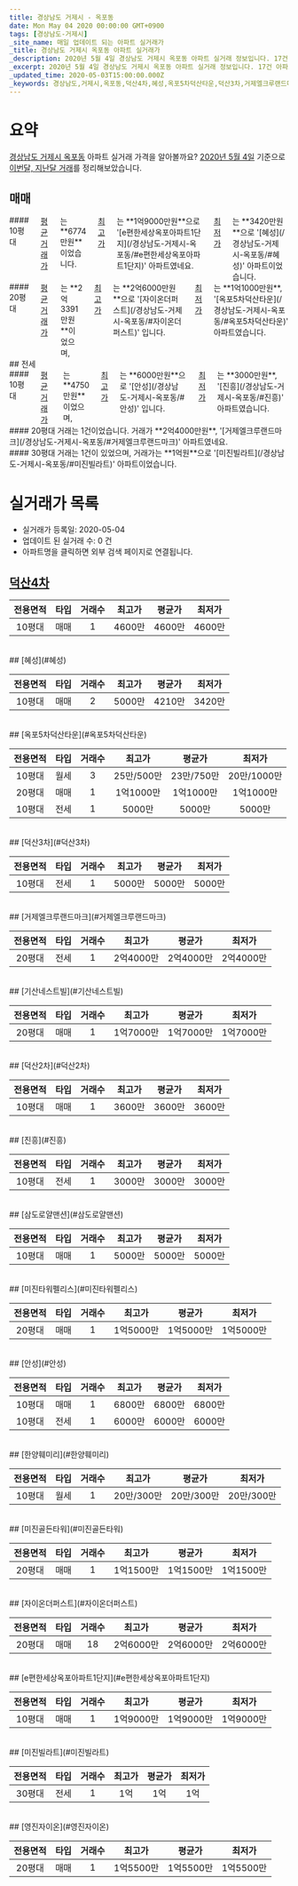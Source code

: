 ```yaml
---
title: 경상남도 거제시 - 옥포동
date: Mon May 04 2020 00:00:00 GMT+0900
tags: [경상남도-거제시]
_site_name: 매일 업데이트 되는 아파트 실거래가
_title: 경상남도 거제시 옥포동 아파트 실거래가
_description: 2020년 5월 4일 경상남도 거제시 옥포동 아파트 실거래 정보입니다. 17건 아파트 정보가 있습니다.
_excerpt: 2020년 5월 4일 경상남도 거제시 옥포동 아파트 실거래 정보입니다. 17건 아파트 정보가 있습니다.
_updated_time: 2020-05-03T15:00:00.000Z
_keywords: 경상남도,거제시,옥포동,덕산4차,혜성,옥포5차덕산타운,덕산3차,거제엘크루랜드마크,기산네스트빌,덕산2차,진흥,삼도로얄맨션,미진타워펠리스,안성,한양훼미리,미진골든타워,자이온더퍼스트,e편한세상옥포아파트1단지,미진빌라트,영진자이온
---
```





# 요약
<ins>경상남도 거제시 옥포동</ins> 아파트 실거래 가격을 알아볼까요? <ins>2020년 5월 4일</ins> 기준으로 <ins>이번달, 지난달 거래</ins>를 정리해보았습니다.

## 매매
<div class="container">
<div class="six columns" markdown="1">
#### 10평대
<ins>평균 거래가</ins>는 **6774만원**이었습니다. <ins>최고가</ins>는 **1억9000만원**으로 '[e편한세상옥포아파트1단지](/경상남도-거제시-옥포동/#e편한세상옥포아파트1단지)' 아파트였네요. <ins>최저가</ins>는 **3420만원**으로 '[혜성](/경상남도-거제시-옥포동/#혜성)' 아파트이었습니다.
</div>
<div class="six columns" markdown="1">
#### 20평대
<ins>평균 거래가</ins>는 **2억3391만원**이었으며, <ins>최고가</ins>는 **2억6000만원**으로 '[자이온더퍼스트](/경상남도-거제시-옥포동/#자이온더퍼스트)' 입니다. <ins>최저가</ins>는 **1억1000만원**, '[옥포5차덕산타운](/경상남도-거제시-옥포동/#옥포5차덕산타운)' 아파트였습니다.
</div>
</div>
## 전세
<div class="container">
<div class="six columns" markdown="1">
#### 10평대
<ins>평균 거래가</ins>는 **4750만원**이었으며, <ins>최고가</ins>는 **6000만원**으로 '[안성](/경상남도-거제시-옥포동/#안성)' 입니다. <ins>최저가</ins>는 **3000만원**, '[진흥](/경상남도-거제시-옥포동/#진흥)' 아파트였습니다.
</div>
<div class="six columns" markdown="1">
#### 20평대
거래는 1건이었습니다. 거래가 **2억4000만원**, '[거제엘크루랜드마크](/경상남도-거제시-옥포동/#거제엘크루랜드마크)' 아파트였네요.
</div>
</div>
<div class="container">
<div class="twelve columns" markdown="1">
#### 30평대
거래는 1건이 있었으며, 거래가는 **1억원**으로 '[미진빌라트](/경상남도-거제시-옥포동/#미진빌라트)' 아파트이었습니다.
</div>
</div>



# 실거래가 목록
- 실거래가 등록일: 2020-05-04
- 업데이트 된 실거래 수: 0 건
- 아파트명을 클릭하면 외부 검색 페이지로 연결됩니다.

## [덕산4차](#덕산4차)

|전용면적|타입|거래수|최고가|평균가|최저가|
|:---:|:---:|:---:|:---:|:---:|:---:|
|10평대|<span class="deal-type-1">매매</span>|1|4600만|4600만|4600만|

<br/>
## [혜성](#혜성)

|전용면적|타입|거래수|최고가|평균가|최저가|
|:---:|:---:|:---:|:---:|:---:|:---:|
|10평대|<span class="deal-type-1">매매</span>|2|5000만|4210만|3420만|

<br/>
## [옥포5차덕산타운](#옥포5차덕산타운)

|전용면적|타입|거래수|최고가|평균가|최저가|
|:---:|:---:|:---:|:---:|:---:|:---:|
|10평대|<span class="deal-type-3">월세</span>|3|25만/500만|23만/750만|20만/1000만|
|20평대|<span class="deal-type-1">매매</span>|1|1억1000만|1억1000만|1억1000만|
|10평대|<span class="deal-type-2">전세</span>|1|5000만|5000만|5000만|

<br/>
## [덕산3차](#덕산3차)

|전용면적|타입|거래수|최고가|평균가|최저가|
|:---:|:---:|:---:|:---:|:---:|:---:|
|10평대|<span class="deal-type-2">전세</span>|1|5000만|5000만|5000만|

<br/>
## [거제엘크루랜드마크](#거제엘크루랜드마크)

|전용면적|타입|거래수|최고가|평균가|최저가|
|:---:|:---:|:---:|:---:|:---:|:---:|
|20평대|<span class="deal-type-2">전세</span>|1|2억4000만|2억4000만|2억4000만|

<br/>
## [기산네스트빌](#기산네스트빌)

|전용면적|타입|거래수|최고가|평균가|최저가|
|:---:|:---:|:---:|:---:|:---:|:---:|
|20평대|<span class="deal-type-1">매매</span>|1|1억7000만|1억7000만|1억7000만|

<br/>
## [덕산2차](#덕산2차)

|전용면적|타입|거래수|최고가|평균가|최저가|
|:---:|:---:|:---:|:---:|:---:|:---:|
|10평대|<span class="deal-type-1">매매</span>|1|3600만|3600만|3600만|

<br/>
## [진흥](#진흥)

|전용면적|타입|거래수|최고가|평균가|최저가|
|:---:|:---:|:---:|:---:|:---:|:---:|
|10평대|<span class="deal-type-2">전세</span>|1|3000만|3000만|3000만|

<br/>
## [삼도로얄맨션](#삼도로얄맨션)

|전용면적|타입|거래수|최고가|평균가|최저가|
|:---:|:---:|:---:|:---:|:---:|:---:|
|10평대|<span class="deal-type-1">매매</span>|1|5000만|5000만|5000만|

<br/>
## [미진타워펠리스](#미진타워펠리스)

|전용면적|타입|거래수|최고가|평균가|최저가|
|:---:|:---:|:---:|:---:|:---:|:---:|
|20평대|<span class="deal-type-1">매매</span>|1|1억5000만|1억5000만|1억5000만|

<br/>
## [안성](#안성)

|전용면적|타입|거래수|최고가|평균가|최저가|
|:---:|:---:|:---:|:---:|:---:|:---:|
|10평대|<span class="deal-type-1">매매</span>|1|6800만|6800만|6800만|
|10평대|<span class="deal-type-2">전세</span>|1|6000만|6000만|6000만|

<br/>
## [한양훼미리](#한양훼미리)

|전용면적|타입|거래수|최고가|평균가|최저가|
|:---:|:---:|:---:|:---:|:---:|:---:|
|10평대|<span class="deal-type-3">월세</span>|1|20만/300만|20만/300만|20만/300만|

<br/>
## [미진골든타워](#미진골든타워)

|전용면적|타입|거래수|최고가|평균가|최저가|
|:---:|:---:|:---:|:---:|:---:|:---:|
|20평대|<span class="deal-type-1">매매</span>|1|1억1500만|1억1500만|1억1500만|

<br/>
## [자이온더퍼스트](#자이온더퍼스트)

|전용면적|타입|거래수|최고가|평균가|최저가|
|:---:|:---:|:---:|:---:|:---:|:---:|
|20평대|<span class="deal-type-1">매매</span>|18|2억6000만|2억6000만|2억6000만|

<br/>
## [e편한세상옥포아파트1단지](#e편한세상옥포아파트1단지)

|전용면적|타입|거래수|최고가|평균가|최저가|
|:---:|:---:|:---:|:---:|:---:|:---:|
|10평대|<span class="deal-type-1">매매</span>|1|1억9000만|1억9000만|1억9000만|

<br/>
## [미진빌라트](#미진빌라트)

|전용면적|타입|거래수|최고가|평균가|최저가|
|:---:|:---:|:---:|:---:|:---:|:---:|
|30평대|<span class="deal-type-2">전세</span>|1|1억|1억|1억|

<br/>
## [영진자이온](#영진자이온)

|전용면적|타입|거래수|최고가|평균가|최저가|
|:---:|:---:|:---:|:---:|:---:|:---:|
|20평대|<span class="deal-type-1">매매</span>|1|1억5500만|1억5500만|1억5500만|

<br/>



